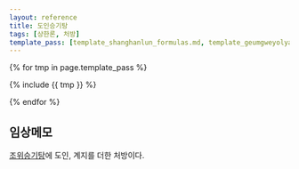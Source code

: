 ```yaml
---
layout: reference
title: 도인승기탕
tags: [상한론, 처방]
template_pass: [template_shanghanlun_formulas.md, template_geumgweyolyag_formulas.md, template_etc_formulas.md]
---
```



{% for tmp in page.template_pass %}

{% include {{ tmp }} %}

{% endfor %}


## 임상메모

[조위승기탕]( {{site.formulaurl}}/조위승기탕 )에 도인, 계지를 더한 처방이다.
